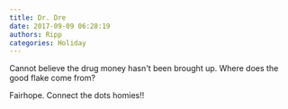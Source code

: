 ```yaml
---
title: Dr. Dre
date: 2017-09-09 06:28:19
authors: Ripp
categories: Holiday
---
```


 Cannot believe the drug money hasn't been brought up. Where does the good flake come from? 

Fairhope. Connect the dots homies!!